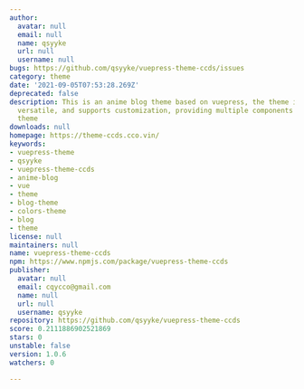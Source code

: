 ```yaml
---
author:
  avatar: null
  email: null
  name: qsyyke
  url: null
  username: null
bugs: https://github.com/qsyyke/vuepress-theme-ccds/issues
category: theme
date: '2021-09-05T07:53:28.269Z'
deprecated: false
description: This is an anime blog theme based on vuepress, the theme is simple, colorful,
  versatile, and supports customization, providing multiple components to set the
  theme
downloads: null
homepage: https://theme-ccds.cco.vin/
keywords:
- vuepress-theme
- qsyyke
- vuepress-theme-ccds
- anime-blog
- vue
- theme
- blog-theme
- colors-theme
- blog
- theme
license: null
maintainers: null
name: vuepress-theme-ccds
npm: https://www.npmjs.com/package/vuepress-theme-ccds
publisher:
  avatar: null
  email: cqycco@gmail.com
  name: null
  url: null
  username: qsyyke
repository: https://github.com/qsyyke/vuepress-theme-ccds
score: 0.2111886902521869
stars: 0
unstable: false
version: 1.0.6
watchers: 0

---
```


